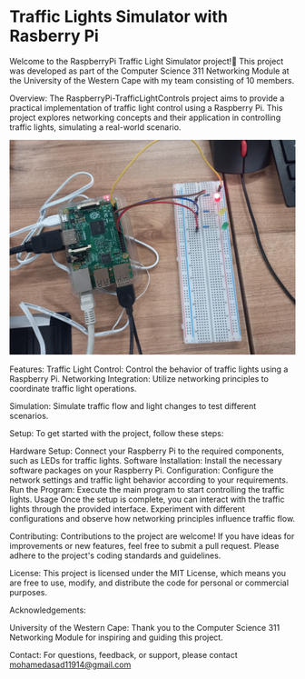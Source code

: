 # Traffic Lights Simulator with Rasberry Pi

Welcome to the RaspberryPi Traffic Light Simulator project!🍒 This project was developed as part of the Computer Science 311 Networking Module at the University of the Western Cape with my team consisting of 10 members.

Overview: 
The RaspberryPi-TrafficLightControls project aims to provide a practical implementation of traffic light control using a Raspberry Pi. This project explores networking concepts and their application in controlling traffic lights, simulating a real-world scenario.  

![Alt Text](RasPi.jpg)

Features: 
Traffic Light Control: Control the behavior of traffic lights using a Raspberry Pi.
Networking Integration: Utilize networking principles to coordinate traffic light operations.

Simulation: Simulate traffic flow and light changes to test different scenarios.

Setup: 
To get started with the project, follow these steps:

Hardware Setup: Connect your Raspberry Pi to the required components, such as LEDs for traffic lights.
Software Installation: Install the necessary software packages on your Raspberry Pi.
Configuration: Configure the network settings and traffic light behavior according to your requirements.
Run the Program: Execute the main program to start controlling the traffic lights.
Usage
Once the setup is complete, you can interact with the traffic lights through the provided interface. Experiment with different configurations and observe how networking principles influence traffic flow.

Contributing: 
Contributions to the project are welcome! If you have ideas for improvements or new features, feel free to submit a pull request. Please adhere to the project's coding standards and guidelines.

License: 
This project is licensed under the MIT License, which means you are free to use, modify, and distribute the code for personal or commercial purposes.

Acknowledgements:

University of the Western Cape: Thank you to the Computer Science 311 Networking Module for inspiring and guiding this project.

Contact:
For questions, feedback, or support, please contact mohamedasad11914@gmail.com 
